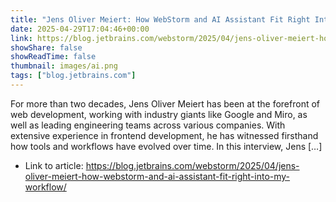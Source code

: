 ```yaml
---
title: "Jens Oliver Meiert: How WebStorm and AI Assistant Fit Right Into My Workflow"
date: 2025-04-29T17:04:46+00:00
link: https://blog.jetbrains.com/webstorm/2025/04/jens-oliver-meiert-how-webstorm-and-ai-assistant-fit-right-into-my-workflow/
showShare: false
showReadTime: false
thumbnail: images/ai.png
tags: ["blog.jetbrains.com"]
---
```

For more than two decades, Jens Oliver Meiert has been at the forefront of web development, working with industry giants like Google and Miro, as well as leading engineering teams across various companies. With extensive experience in frontend development, he has witnessed firsthand how tools and workflows have evolved over time. In this interview, Jens […]

- Link to article: https://blog.jetbrains.com/webstorm/2025/04/jens-oliver-meiert-how-webstorm-and-ai-assistant-fit-right-into-my-workflow/